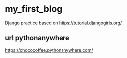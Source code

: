 # my_first_blog
Django practice based on https://tutorial.djangogirls.org/

## url pythonanywhere
https://chococoffee.pythonanywhere.com/

